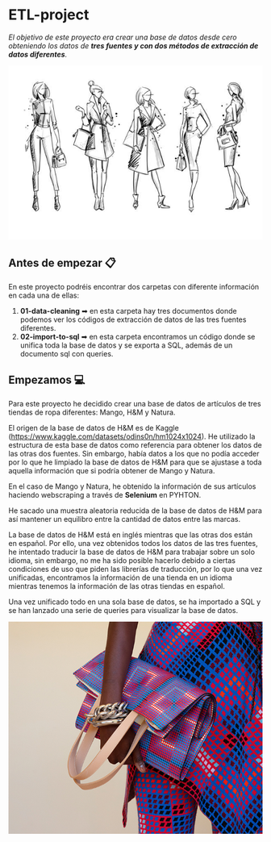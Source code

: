 # ETL-project

*El objetivo de este proyecto era crear una base de datos desde cero obteniendo los datos de **tres fuentes y con dos métodos de extracción de datos diferentes**.*

![portada](https://github.com/paulabnbh/ETL-project/blob/main/imagenes/fashion1.jpg)

## Antes de empezar 📋

En este proyecto podréis encontrar dos carpetas con diferente información en cada una de ellas:
1) **01-data-cleaning** ➡ en esta carpeta hay tres documentos donde podemos ver los códigos de extracción de datos de las tres fuentes diferentes.
2) **02-import-to-sql** ➡ en esta carpeta encontramos un código donde se unifica toda la base de datos y se exporta a SQL, además de un documento sql con queries.

## Empezamos 💻

Para este proyecto he decidido crear una base de datos de artículos de tres tiendas de ropa diferentes: Mango, H&M y Natura.

El origen de la base de datos de H&M es de Kaggle (https://www.kaggle.com/datasets/odins0n/hm1024x1024). He utilizado la estructura de esta base de datos como referencia para obtener los datos de las otras dos fuentes. Sin embargo, había datos a los que no podía acceder por lo que he limpiado la base de datos de H&M para que se ajustase a toda aquella información que si podría obtener de Mango y Natura.

En el caso de Mango y Natura, he obtenido la información de sus artículos haciendo webscraping a través de **Selenium** en PYHTON.

He sacado una muestra aleatoria reducida de la base de datos de H&M para así mantener un equilibro entre la cantidad de datos entre las marcas.

La base de datos de H&M está en inglés mientras que las otras dos están en español. Por ello, una vez obtenidos todos los datos de las tres fuentes, he intentado traducir la base de datos de H&M para trabajar sobre un solo idioma, sin embargo, no me ha sido posible hacerlo debido a ciertas condiciones de uso que piden las librerías de traducción, por lo que una vez unificadas, encontramos la información de una tienda en un idioma mientras tenemos la información de las otras tiendas en español.

Una vez unificado todo en una sola base de datos, se ha importado a SQL y se han lanzado una serie de queries para visualizar la base de datos.

![cierre](https://github.com/paulabnbh/ETL-project/blob/main/imagenes/fashion2.jpg)
